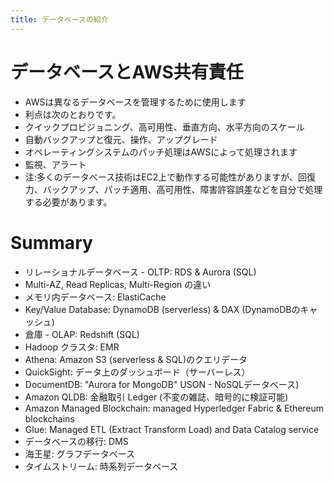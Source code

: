 ```yaml
---
title: データベースの紹介
---
```


# データベースとAWS共有責任

- AWSは異なるデータベースを管理するために使用します
- 利点は次のとおりです。
- クイックプロビジョニング、高可用性、垂直方向、水平方向のスケール
- 自動バックアップと復元、操作、アップグレード
- オペレーティングシステムのパッチ処理はAWSによって処理されます
- 監視、アラート
- 注:多くのデータベース技術はEC2上で動作する可能性がありますが、回復力、バックアップ、パッチ適用、高可用性、障害許容誤差などを自分で処理する必要があります。

# Summary

- リレーショナルデータベース - OLTP: RDS & Aurora (SQL)
- Multi-AZ, Read Replicas, Multi-Region の違い
- メモリ内データベース: ElastiCache
- Key/Value Database: DynamoDB (serverless) & DAX (DynamoDBのキャッシュ)
- 倉庫 - OLAP: Redshift (SQL)
- Hadoop クラスタ: EMR
- Athena: Amazon S3 (serverless & SQL)のクエリデータ
- QuickSight: データ上のダッシュボード（サーバーレス）
- DocumentDB: "Aurora for MongoDB" USON - NoSQLデータベース)
- Amazon QLDB: 金融取引 Ledger (不変の雑誌、暗号的に検証可能)
- Amazon Managed Blockchain: managed Hyperledger Fabric & Ethereum blockchains
- Glue: Managed ETL (Extract Transform Load) and Data Catalog service
- データベースの移行: DMS
- 海王星: グラフデータベース
- タイムストリーム: 時系列データベース

